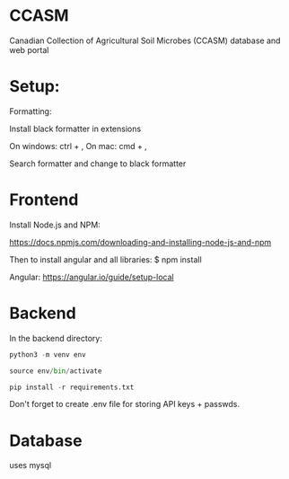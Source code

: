 # CCASM

Canadian Collection of Agricultural Soil Microbes (CCASM) database and web portal

# Setup:

Formatting:

Install black formatter in extensions

On windows: ctrl + ,
On mac: cmd + ,

Search formatter and change to black formatter

# Frontend

Install Node.js and NPM:

https://docs.npmjs.com/downloading-and-installing-node-js-and-npm

Then to install angular and all libraries: $ npm install

Angular:
https://angular.io/guide/setup-local

# Backend

In the backend directory:

```python
python3 -m venv env
```

```python
source env/bin/activate
```

```python
pip install -r requirements.txt
```

Don't forget to create .env file for storing API keys + passwds.

# Database

uses mysql
